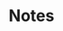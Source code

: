 ---
title: Notes
photograph:
  file: $21-08-05-Kroatien-3015.jpg
  name: Combination Lock
  socialmedia: /static/images/social-media/$Notes-2025.png
---